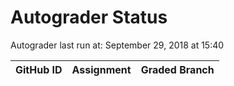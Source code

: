 # Autograder Status
Autograder last run at: September 29, 2018 at 15:40

| GitHub ID | Assignment | Graded Branch |
|-----------|------------|---------------|

